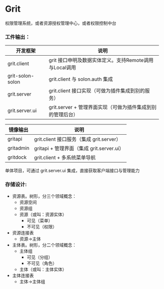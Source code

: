 # Grit

权限管理系统，或者资源授权管理中心，或者权限控制中台


### 工件输出：

| 开发框架 | 说明 | 
| -------- | -------- | 
| grit.client         | grit 接口申明及数据实体定义。支持Remote调用与Local调用     | 
| grit-solon-solon    | grit.client 与 solon.auth 集成    | 
| grit.server         | grit.client 接口实现（可做为插件集成到别的服务）     | 
| grit.server.ui      | grit.server + 管理界面实现（可做为插件集成到别的管理后台）     | 


| 镜像输出 | 说明 | 
| -------- | -------- | 
| gritapi     | grit.client 接口服务（集成 grit.server）     | 
| gritadmin   | gritapi + 管理界面（集成 grit.server.ui）    | 
| gritdock    | grit.client + 多系统菜单导航     | 


单体项目，可通过 grit.server.ui 集成，直接获取客户端接口与管理能力


### 存储设计:

* 资源表。树形，分三个领域概念：
  * 资源空间
  * 资源组
  * 资源（或叫：资源实体）
    * 可见（菜单）
    * 不可见（权限）
* 资源连接表
  * 资源->主体
* 主体表。树形，分二个领域概念：
  * 主体组
    * 可见（分组）
    * 不可见（角色）
  * 主体（或叫：主体实体）
* 主体连接表
  * 主体->主体组